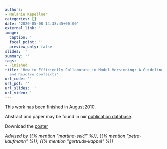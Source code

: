 ```yaml
---
authors:
- Melanie Kapellner
categories: []
date: '2020-05-08 14:38:45+00:00'
external_link: ''
image:
  caption: ''
  focal_point: ''
  preview_only: false
slides: ''
summary: ''
tags:
- Finished
title: 'How to Efficiently Collaborate in Model Versioning: A Guideline to Reduce
  and Resolve Conflicts'
url_code: ''
url_pdf: ''
url_slides: ''
url_video: ''
---
```


This work has been finished in August 2010.

Abstract and paper may be found in our <a class="external" href="http://publik.tuwien.ac.at/showentry.php?ID=187690&amp;lang=2">publication database</a>.

 Download the [poster](https://www.big.tuwien.ac.at/app/uploads/2016/10/Kapellner_poster.pdf)

*Advised by {{% mention "martina-seidl" %}}, {{% mention "petra-kaufmann" %}}, {{% mention "gertrude-kappel" %}}*